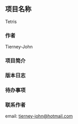 #

## 项目名称

Tetris

### 作者

Tierney-John

### 项目简介


### 版本日志


### 待办事项


### 联系作者

email: <tierney-john@hotmail.com>
